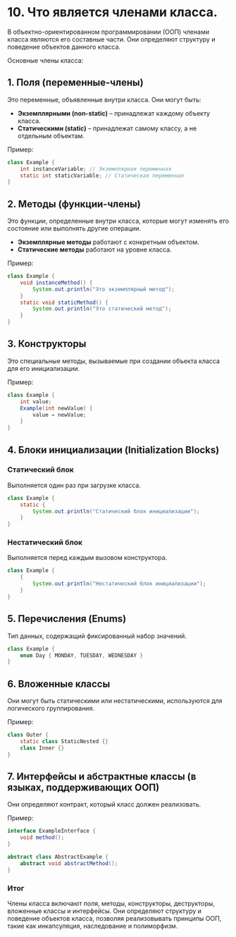 # 10. Что является членами класса.

В объектно-ориентированном программировании (ООП) членами класса являются его составные части. Они определяют структуру и поведение объектов данного класса. 

Основные члены класса:

## 1. Поля (переменные-члены)
Это переменные, объявленные внутри класса. Они могут быть:
- **Экземплярными (non-static)** – принадлежат каждому объекту класса.
- **Статическими (static)** – принадлежат самому классу, а не отдельным объектам.

Пример:
```java
class Example {
    int instanceVariable; // Экземплярная переменная
    static int staticVariable; // Статическая переменная
}
```

## 2. Методы (функции-члены)
Это функции, определенные внутри класса, которые могут изменять его состояние или выполнять другие операции.
- **Экземплярные методы** работают с конкретным объектом.
- **Статические методы** работают на уровне класса.

Пример:
```java
class Example {
    void instanceMethod() {
        System.out.println("Это экземплярный метод");
    }
    static void staticMethod() {
        System.out.println("Это статический метод");
    }
}
```

## 3. Конструкторы
Это специальные методы, вызываемые при создании объекта класса для его инициализации.

Пример:
```java
class Example {
    int value;
    Example(int newValue) {
        value = newValue;
    }
}
```
## 4. Блоки инициализации (Initialization Blocks)
### Статический блок
Выполняется один раз при загрузке класса.
```java
class Example {
    static {
        System.out.println("Статический блок инициализации");
    }
}
```
### Нестатический блок
Выполняется перед каждым вызовом конструктора.
```java
class Example {
    {
        System.out.println("Нестатический блок инициализации");
    }
}
```

## 5. Перечисления (Enums)
Тип данных, содержащий фиксированный набор значений.
```java
class Example {
    enum Day { MONDAY, TUESDAY, WEDNESDAY }
}
```

## 6. Вложенные классы
Они могут быть статическими или нестатическими, используются для логического группирования.

Пример:
```java
class Outer {
    static class StaticNested {}
    class Inner {}
}
```

## 7. Интерфейсы и абстрактные классы (в языках, поддерживающих ООП)
Они определяют контракт, который класс должен реализовать.

Пример:
```java
interface ExampleInterface {
    void method();
}

abstract class AbstractExample {
    abstract void abstractMethod();
}
```

### Итог
Члены класса включают поля, методы, конструкторы, деструкторы, вложенные классы и интерфейсы. Они определяют структуру и поведение объектов класса, позволяя реализовывать принципы ООП, такие как инкапсуляция, наследование и полиморфизм.
